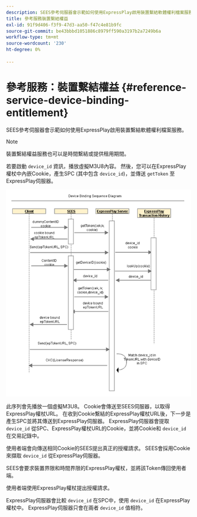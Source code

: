 ```yaml
---
description: SEES參考伺服器會示範如何使用ExpressPlay啟用裝置繫結軟體權利檔案服務。
title: 參考服務裝置繫結權益
exl-id: 91f9d406-f3f9-47d3-aa50-f47c4e81b9fc
source-git-commit: be43bbbd1051886c8979ff590a3197b2a7249b6a
workflow-type: tm+mt
source-wordcount: '230'
ht-degree: 0%

---
```


# 參考服務：裝置繫結權益 {#reference-service-device-binding-entitlement}

SEES參考伺服器會示範如何使用ExpressPlay啟用裝置繫結軟體權利檔案服務。

>[!NOTE]
>
>裝置繫結權益服務也可以是時間繫結或提供租用期間。

若要啟動 `device_id` 資訊，播放虛擬M3U8內容。 然後，您可以在ExpressPlay權杖中內嵌Cookie，產生SPC (其中包含 `device_id`)，並傳送 `getToken` 至ExpressPlay伺服器。

![](assets/fees-device-binding.png)

此序列會先播放一個虛擬M3U8。 Cookie會傳送至SEES伺服器，以取得ExpressPlay權杖URL。 在收到Cookie繫結的ExpressPlay權杖URL後，下一步是產生SPC並將其傳送到ExpressPlay伺服器。 ExpressPlay伺服器會提取 `device_id` 從SPC、ExpressPlay權杖URL的Cookie，並將Cookie和 `device_id` 在交易記錄中。

使用者端會向傳送相同Cookie的SEES提出真正的授權請求。 SEES會採用Cookie來擷取 `device_id` 從ExpressPlay伺服器。

SEES會要求裝置界限和時間界限的ExpressPlay權杖，並將該Token傳回使用者端。

使用者端使用ExpressPlay權杖提出授權請求。

ExpressPlay伺服器會比較 `device_id` 在SPC中，使用 `device_id` 在ExpressPlay權杖中。 ExpressPlay伺服器只會在兩者 `device_id` 值相符。
